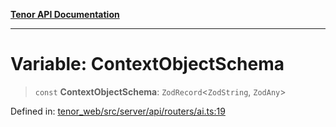 [**Tenor API Documentation**](../../README.md)

***

# Variable: ContextObjectSchema

> `const` **ContextObjectSchema**: `ZodRecord`\<`ZodString`, `ZodAny`\>

Defined in: [tenor\_web/src/server/api/routers/ai.ts:19](https://github.com/Apantli/Tenor/blob/13fa9fcda7db4a7cf51b72ac1fe195cb0c47631e/tenor_web/src/server/api/routers/ai.ts#L19)
